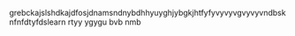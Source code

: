 grebckajslshdkajdfosjdnamsndnybdhhyuyghjybgkjhtfyfyvyvyvgvyvyvndbsknfnfdtyfdslearn
rtyy
ygygu
bvb
nmb
